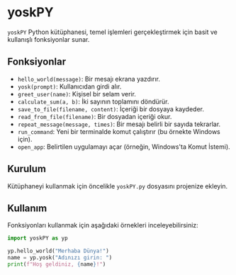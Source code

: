 # yoskPY

`yoskPY` Python kütüphanesi, temel işlemleri gerçekleştirmek için basit ve kullanışlı fonksiyonlar sunar.

## Fonksiyonlar

- `hello_world(message)`: Bir mesajı ekrana yazdırır.
- `yosk(prompt)`: Kullanıcıdan girdi alır.
- `greet_user(name)`: Kişisel bir selam verir.
- `calculate_sum(a, b)`: İki sayının toplamını döndürür.
- `save_to_file(filename, content)`: İçeriği bir dosyaya kaydeder.
- `read_from_file(filename)`: Bir dosyadan içeriği okur.
- `repeat_message(message, times)`: Bir mesajı belirli bir sayıda tekrarlar.
- `run_command`: Yeni bir terminalde komut çalıştırır (bu örnekte Windows için).
- `open_app`: Belirtilen uygulamayı açar (örneğin, Windows'ta Komut İstemi).

## Kurulum

Kütüphaneyi kullanmak için öncelikle `yoskPY.py` dosyasını projenize ekleyin.

## Kullanım

Fonksiyonları kullanmak için aşağıdaki örnekleri inceleyebilirsiniz:

```python
import yoskPY as yp

yp.hello_world("Merhaba Dünya!")
name = yp.yosk("Adınızı girin: ")
print(f"Hoş geldiniz, {name}!")
